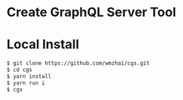 # Create GraphQL Server Tool

# Local Install

```bash
$ git clone https://github.com/wmzhai/cgs.git
$ cd cgs
$ yarn install
$ yarn run i
$ cgs
```
